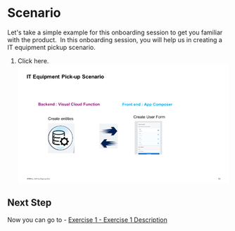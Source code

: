 # Scenario

Let's take a simple example for this onboarding session to get you familiar with the product. &nbsp;In this onboarding session, you will help us in creating a IT equipment pickup scenario.

1.	Click here.
<br>![](/exercises/ex0/images/image_(1).png)

## Next Step

Now you can go to - [Exercise 1 - Exercise 1 Description](../ex1/README.md)
